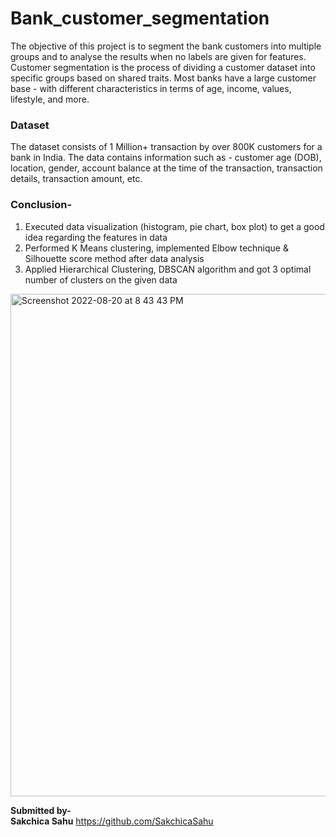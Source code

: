 # Bank_customer_segmentation
The objective of this project is to segment the bank customers into multiple groups and to analyse the results when no labels are given for features.
Customer segmentation is the process of dividing a customer dataset into specific groups based on shared traits. Most banks have a large customer base - with different characteristics in terms of age, income, values, lifestyle, and more. 
### Dataset
The dataset consists of 1 Million+ transaction by over 800K customers for a bank in India. The data contains information such as - customer age (DOB), location, gender, account balance at the time of the transaction, transaction details, transaction amount, etc.

### Conclusion-

1. Executed data visualization (histogram, pie chart, box plot) to get a good idea regarding the features in data 
2. Performed K Means clustering, implemented Elbow technique & Silhouette score method after data analysis
3. Applied Hierarchical Clustering, DBSCAN algorithm and got 3 optimal number of clusters on the given data

<img width="804" alt="Screenshot 2022-08-20 at 8 43 43 PM" src="https://user-images.githubusercontent.com/97120462/185753724-410078db-a1d8-47d8-bd13-6f67ed8d1d23.png">

**Submitted by-**  
**Sakchica Sahu**  https://github.com/SakchicaSahu
